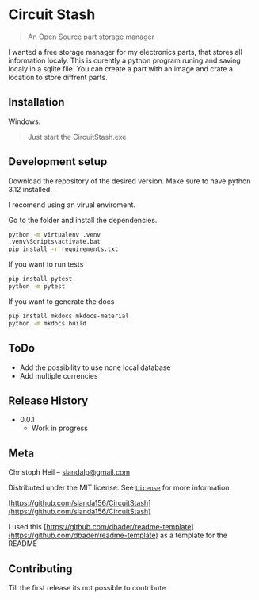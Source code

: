 # Circuit Stash
> An Open Source part storage manager

I wanted a free storage manager for my electronics parts, that stores all information localy.
This is curently a python program runing and saving localy in a sqlite file.
You can create a part with an image and crate a location to store diffrent parts.


## Installation

Windows:
>Just start the CircuitStash.exe

## Development setup

Download the repository of the desired version.
Make sure to have python 3.12 installed.

I recomend using an virual enviroment.

Go to the folder and install the dependencies.

```sh
python -m virtualenv .venv
.venv\Scripts\activate.bat
pip install -r requirements.txt
```

If you want to run tests
```sh
pip install pytest
python -m pytest
```

If you want to generate the docs
```sh
pip install mkdocs mkdocs-material
python -m mkdocs build
```

## ToDo

* Add the possibility to use none local database
* Add multiple currencies

## Release History

* 0.0.1
    * Work in progress

## Meta

Christoph Heil – slandalp@gmail.com

Distributed under the MIT license. See [``License``](LICENSE) for more information.

[https://github.com/slanda156/CircuitStash](https://github.com/slanda156/CircuitStash)

I used this [https://github.com/dbader/readme-template](https://github.com/dbader/readme-template) as a template for the README

## Contributing

Till the first release its not possible to contribute
